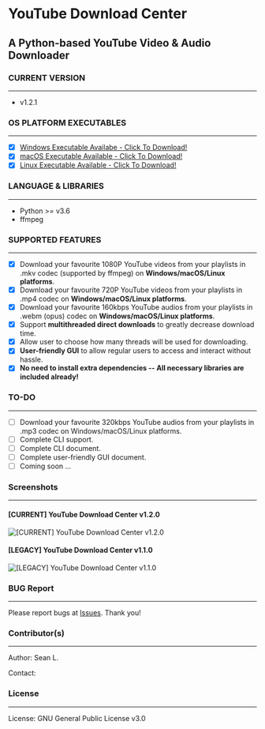 # YouTube Download Center

## A Python-based YouTube Video &amp; Audio Downloader

### CURRENT VERSION
-----
- v1.2.1

### OS PLATFORM EXECUTABLES
-----
- [x] [Windows Executable Availabe - Click To Download!](https://github.com/seanlee31/youtube-download-center/releases/download/v1.2.0/youtube-download-center-latest-win.exe) 
- [x] [macOS Executable Available - Click To Download!](https://github.com/seanlee31/youtube-download-center/releases/download/v1.1.1/youtube-download-center-latest-mac)
- [x] [Linux Executable Available - Click To Download!](https://github.com/seanlee31/youtube-download-center/releases/download/v1.1.1/youtube-download-center-latest-linux)

### LANGUAGE & LIBRARIES
-----
- Python >= v3.6
- ffmpeg

### SUPPORTED FEATURES
-----
- [x] Download your favourite 1080P YouTube videos from your playlists in .mkv codec (supported by ffmpeg) on **Windows/macOS/Linux platforms**.
- [x] Download your favourite 720P YouTube videos from your playlists in .mp4 codec on **Windows/macOS/Linux platforms**.
- [x] Download your favourite 160kbps YouTube audios from your playlists in .webm (opus) codec on **Windows/macOS/Linux platforms**.
- [x] Support **multithreaded direct downloads** to greatly decrease download time.
- [x] Allow user to choose how many threads will be used for downloading.
- [x] **User-friendly GUI** to allow regular users to access and interact without hassle.
- [x] **No need to install extra dependencies -- All necessary libraries are included already!**

### TO-DO
-----
- [ ] Download your favourite 320kbps YouTube audios from your playlists in .mp3 codec on Windows/macOS/Linux platforms.
- [ ] Complete CLI support.
- [ ] Complete CLI document.
- [ ] Complete user-friendly GUI document.
- [ ] Coming soon ...

### Screenshots
-----
#### [CURRENT] YouTube Download Center v1.2.0
![[CURRENT] YouTube Download Center v1.2.0](https://i.imgur.com/81teK9d.png)
#### [LEGACY] YouTube Download Center v1.1.0
![[LEGACY] YouTube Download Center v1.1.0](https://i.imgur.com/4Z9Q0PW.png)

### BUG Report
-----
Please report bugs at [Issues](https://github.com/seanlee31/youtube-dc/issues "Issues"). Thank you!

### Contributor(s)
-----
Author: Sean L.

Contact: 

### License
-----
License: GNU General Public License v3.0
